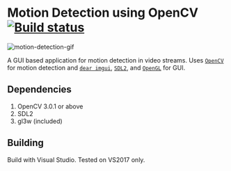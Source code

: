# Motion Detection using OpenCV [![Build status](https://ci.appveyor.com/api/projects/status/dap93jyorejsvakw?svg=true)](https://ci.appveyor.com/project/babu-thomas/opencv-motion-detection)

![motion-detection-gif](https://media.giphy.com/media/TyiY5YR1SVT5S/giphy.gif)

A GUI based application for motion detection in video streams. Uses [`OpenCV`](http://opencv.org/) for motion detection and [`dear imgui`](https://github.com/ocornut/imgui), [`SDL2`](https://www.libsdl.org/download-2.0.php), and [`OpenGL`](http://opengl.org/) for GUI.

## Dependencies
1. OpenCV 3.0.1 or above
2. SDL2
3. gl3w (included)

## Building
Build with Visual Studio. Tested on VS2017 only.
